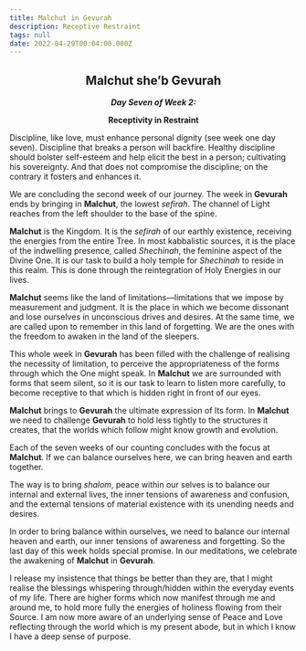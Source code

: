 ```yaml
---
title: Malchut in Gevurah
description: Receptive Restraint
tags: null
date: 2022-04-29T00:04:00.000Z
---
```


<div style="font-weight: bold; text-align:center">
<h2>Malchut she’b Gevurah</h2>
<i>Day Seven of Week 2:</i> 
<p>Receptivity in Restraint</p>

</div>

<div class="abstract">

Discipline, like love, must enhance personal dignity (see week one day seven). Discipline that breaks a person will backfire. Healthy discipline should bolster self-esteem and help elicit the best in a person; cultivating his sovereignty. And that does not compromise the discipline; on the contrary it fosters and enhances it.

</div>

We are concluding the second week of our journey. The week in **Gevurah** ends by bringing in **Malchut**, the lowest _sefirah_. The channel of Light reaches from the left shoulder to the base of the spine.

**Malchut** is the Kingdom. It is the _sefirah_ of our earthly existence, receiving the energies from the entire Tree. In most kabbalistic sources, it is the place of the indwelling presence, called _Shechinah_, the feminine aspect of the Divine One. It is our task to build a holy temple for _Shechinah_ to reside in this realm. This is done through the reintegration of Holy Energies in our lives.

**Malchut** seems like the land of limitations&mdash;limitations that we impose by measurement and judgment. It is the place in which we become dissonant and lose ourselves in unconscious drives and desires. At the same time, we are called upon to remember in this land of forgetting. We are the ones with the freedom to awaken in the land of the sleepers.

This whole week in **Gevurah** has been filled with the challenge of realising the necessity of limitation, to perceive the appropriateness of the forms through which the One might speak. In **Malchut** we are surrounded with forms that seem silent, so it is our task to learn to listen more carefully, to become receptive to that which is hidden right in front of our eyes.

**Malchut** brings to **Gevurah** the ultimate expression of Its form. In **Malchut** we need to challenge **Gevurah** to hold less tightly to the structures it creates, that the worlds which follow might know growth and evolution.

Each of the seven weeks of our counting concludes with the focus at **Malchut**. If we can balance ourselves here, we can bring heaven and earth together.

The way is to bring _shalom_, peace within our selves is to balance our internal and external lives, the inner tensions of awareness and confusion, and the external tensions of material existence with its unending needs and desires.

In order to bring balance within ourselves, we need to balance our internal heaven and earth, our inner tensions of awareness and forgetting. So the last day of this week holds special promise. In our meditations, we celebrate the awakening of **Malchut** in **Gevurah**.

<div class="abstract">

I release my insistence that things be better than they are, that I might realise the blessings whispering through/hidden within the everyday events of my life. There are higher forms which now manifest through me and around me, to hold more fully the energies of holiness flowing from their Source. I am now more aware of an underlying sense of Peace and Love reflecting through the world which is my present abode, but in which I know I have a deep sense of purpose.

</div>
